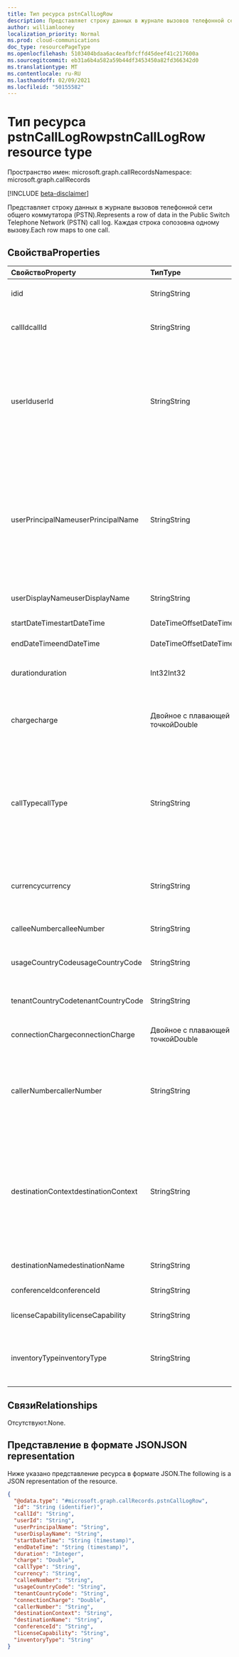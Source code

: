 ```yaml
---
title: Тип ресурса pstnCallLogRow
description: Представляет строку данных в журнале вызовов телефонной сети общего коммутатора (PSTN).
author: williamlooney
localization_priority: Normal
ms.prod: cloud-communications
doc_type: resourcePageType
ms.openlocfilehash: 5103404bdaa6ac4eafbfcffd45deef41c217600a
ms.sourcegitcommit: eb31a6b4a582a59b44df3453450a82fd366342d0
ms.translationtype: MT
ms.contentlocale: ru-RU
ms.lasthandoff: 02/09/2021
ms.locfileid: "50155582"
---
```

# <a name="pstncalllogrow-resource-type"></a><span data-ttu-id="4415e-103">Тип ресурса pstnCallLogRow</span><span class="sxs-lookup"><span data-stu-id="4415e-103">pstnCallLogRow resource type</span></span>

<span data-ttu-id="4415e-104">Пространство имен: microsoft.graph.callRecords</span><span class="sxs-lookup"><span data-stu-id="4415e-104">Namespace: microsoft.graph.callRecords</span></span>

[!INCLUDE [beta-disclaimer](../../includes/beta-disclaimer.md)]

<span data-ttu-id="4415e-105">Представляет строку данных в журнале вызовов телефонной сети общего коммутатора (PSTN).</span><span class="sxs-lookup"><span data-stu-id="4415e-105">Represents a row of data in the Public Switch Telephone Network (PSTN) call log.</span></span> <span data-ttu-id="4415e-106">Каждая строка сопозовна одному вызову.</span><span class="sxs-lookup"><span data-stu-id="4415e-106">Each row maps to one call.</span></span>

## <a name="properties"></a><span data-ttu-id="4415e-107">Свойства</span><span class="sxs-lookup"><span data-stu-id="4415e-107">Properties</span></span>

|<span data-ttu-id="4415e-108">Свойство</span><span class="sxs-lookup"><span data-stu-id="4415e-108">Property</span></span>|<span data-ttu-id="4415e-109">Тип</span><span class="sxs-lookup"><span data-stu-id="4415e-109">Type</span></span>|<span data-ttu-id="4415e-110">Описание</span><span class="sxs-lookup"><span data-stu-id="4415e-110">Description</span></span>|
|:---|:---|:---|
|<span data-ttu-id="4415e-111">id</span><span class="sxs-lookup"><span data-stu-id="4415e-111">id</span></span>|<span data-ttu-id="4415e-112">String</span><span class="sxs-lookup"><span data-stu-id="4415e-112">String</span></span>|<span data-ttu-id="4415e-113">Уникальный идентификатор вызова.</span><span class="sxs-lookup"><span data-stu-id="4415e-113">Unique call identifier.</span></span> <span data-ttu-id="4415e-114">GUID.</span><span class="sxs-lookup"><span data-stu-id="4415e-114">GUID.</span></span>|
|<span data-ttu-id="4415e-115">callId</span><span class="sxs-lookup"><span data-stu-id="4415e-115">callId</span></span>|<span data-ttu-id="4415e-116">String</span><span class="sxs-lookup"><span data-stu-id="4415e-116">String</span></span>|<span data-ttu-id="4415e-117">Идентификатор вызова.</span><span class="sxs-lookup"><span data-stu-id="4415e-117">Call identifier.</span></span> <span data-ttu-id="4415e-118">Не гарантируется уникальность.</span><span class="sxs-lookup"><span data-stu-id="4415e-118">Not guaranteed to be unique.</span></span>|
|<span data-ttu-id="4415e-119">userId</span><span class="sxs-lookup"><span data-stu-id="4415e-119">userId</span></span>|<span data-ttu-id="4415e-120">String</span><span class="sxs-lookup"><span data-stu-id="4415e-120">String</span></span>|<span data-ttu-id="4415e-121">ИД вызываемого пользователя в Graph.</span><span class="sxs-lookup"><span data-stu-id="4415e-121">Calling user's ID in Graph.</span></span> <span data-ttu-id="4415e-122">GUID.</span><span class="sxs-lookup"><span data-stu-id="4415e-122">GUID.</span></span> <span data-ttu-id="4415e-123">Эти и другие сведения о пользователе будут пустыми или пустыми для типов вызовов ботов (ucap_in, ucap_out).</span><span class="sxs-lookup"><span data-stu-id="4415e-123">This and other user info will be null/empty for bot call types (ucap_in, ucap_out).</span></span>|
|<span data-ttu-id="4415e-124">userPrincipalName</span><span class="sxs-lookup"><span data-stu-id="4415e-124">userPrincipalName</span></span>|<span data-ttu-id="4415e-125">String</span><span class="sxs-lookup"><span data-stu-id="4415e-125">String</span></span>|<span data-ttu-id="4415e-126">UserPrincipalName (имя для регистрации) в Azure Active Directory.</span><span class="sxs-lookup"><span data-stu-id="4415e-126">UserPrincipalName (sign-in name) in Azure Active Directory.</span></span> <span data-ttu-id="4415e-127">Обычно он такой же, как SIP-адрес пользователя, и может быть таким же, как и адрес электронной почты пользователя.</span><span class="sxs-lookup"><span data-stu-id="4415e-127">This is usually the same as user's SIP Address, and can be same as user's e-mail address.</span></span>|
|<span data-ttu-id="4415e-128">userDisplayName</span><span class="sxs-lookup"><span data-stu-id="4415e-128">userDisplayName</span></span>|<span data-ttu-id="4415e-129">String</span><span class="sxs-lookup"><span data-stu-id="4415e-129">String</span></span>|<span data-ttu-id="4415e-130">Отображаемое имя пользователя.</span><span class="sxs-lookup"><span data-stu-id="4415e-130">Display name of the user.</span></span>|
|<span data-ttu-id="4415e-131">startDateTime</span><span class="sxs-lookup"><span data-stu-id="4415e-131">startDateTime</span></span>|<span data-ttu-id="4415e-132">DateTimeOffset</span><span class="sxs-lookup"><span data-stu-id="4415e-132">DateTimeOffset</span></span>|<span data-ttu-id="4415e-133">Время начала вызова.</span><span class="sxs-lookup"><span data-stu-id="4415e-133">Call start time.</span></span>|
|<span data-ttu-id="4415e-134">endDateTime</span><span class="sxs-lookup"><span data-stu-id="4415e-134">endDateTime</span></span>|<span data-ttu-id="4415e-135">DateTimeOffset</span><span class="sxs-lookup"><span data-stu-id="4415e-135">DateTimeOffset</span></span>|<span data-ttu-id="4415e-136">Время окончания вызова.</span><span class="sxs-lookup"><span data-stu-id="4415e-136">Call end time.</span></span>|
|<span data-ttu-id="4415e-137">duration</span><span class="sxs-lookup"><span data-stu-id="4415e-137">duration</span></span>|<span data-ttu-id="4415e-138">Int32</span><span class="sxs-lookup"><span data-stu-id="4415e-138">Int32</span></span>|<span data-ttu-id="4415e-139">Время подключения вызова в секундах.</span><span class="sxs-lookup"><span data-stu-id="4415e-139">How long the call was connected, in seconds.</span></span>|
|<span data-ttu-id="4415e-140">charge</span><span class="sxs-lookup"><span data-stu-id="4415e-140">charge</span></span>|<span data-ttu-id="4415e-141">Двойное с плавающей точкой</span><span class="sxs-lookup"><span data-stu-id="4415e-141">Double</span></span>|<span data-ttu-id="4415e-142">Сумма денег или стоимость вызова, который взимается с вашей учетной записи.</span><span class="sxs-lookup"><span data-stu-id="4415e-142">Amount of money or cost of the call that is charged to your account.</span></span>|
|<span data-ttu-id="4415e-143">callType</span><span class="sxs-lookup"><span data-stu-id="4415e-143">callType</span></span>|<span data-ttu-id="4415e-144">String</span><span class="sxs-lookup"><span data-stu-id="4415e-144">String</span></span>|<span data-ttu-id="4415e-145">Был ли вызов исходящие или входящие вызовы STN, а также тип вызова, например звонок, который был сделан пользователем или аудиоконференции.</span><span class="sxs-lookup"><span data-stu-id="4415e-145">Whether the call was a PSTN outbound or inbound call and the type of call such as a call placed by a user or an audio conference.</span></span>|
|<span data-ttu-id="4415e-146">currency</span><span class="sxs-lookup"><span data-stu-id="4415e-146">currency</span></span>|<span data-ttu-id="4415e-147">String</span><span class="sxs-lookup"><span data-stu-id="4415e-147">String</span></span>|<span data-ttu-id="4415e-148">Тип валюты, используемой для расчета стоимости вызова[(ISO 4217).](https://en.wikipedia.org/wiki/ISO_4217)</span><span class="sxs-lookup"><span data-stu-id="4415e-148">Type of currency used to calculate the cost of the call ([ISO 4217](https://en.wikipedia.org/wiki/ISO_4217)).</span></span>|
|<span data-ttu-id="4415e-149">calleeNumber</span><span class="sxs-lookup"><span data-stu-id="4415e-149">calleeNumber</span></span>|<span data-ttu-id="4415e-150">String</span><span class="sxs-lookup"><span data-stu-id="4415e-150">String</span></span>|<span data-ttu-id="4415e-151">Номер, набираемый [в формате E.164.](https://en.wikipedia.org/wiki/E.164)</span><span class="sxs-lookup"><span data-stu-id="4415e-151">Number dialed in [E.164](https://en.wikipedia.org/wiki/E.164) format.</span></span>|
|<span data-ttu-id="4415e-152">usageCountryCode</span><span class="sxs-lookup"><span data-stu-id="4415e-152">usageCountryCode</span></span>|<span data-ttu-id="4415e-153">String</span><span class="sxs-lookup"><span data-stu-id="4415e-153">String</span></span>|<span data-ttu-id="4415e-154">Код страны пользователя, [ISO 3166-1 alpha-2](https://en.wikipedia.org/wiki/ISO_3166-1_alpha-2).</span><span class="sxs-lookup"><span data-stu-id="4415e-154">Country code of the user, [ISO 3166-1 alpha-2](https://en.wikipedia.org/wiki/ISO_3166-1_alpha-2).</span></span>|
|<span data-ttu-id="4415e-155">tenantCountryCode</span><span class="sxs-lookup"><span data-stu-id="4415e-155">tenantCountryCode</span></span>|<span data-ttu-id="4415e-156">String</span><span class="sxs-lookup"><span data-stu-id="4415e-156">String</span></span>|<span data-ttu-id="4415e-157">Код страны клиента, [ISO 3166-1 alpha-2](https://en.wikipedia.org/wiki/ISO_3166-1_alpha-2).</span><span class="sxs-lookup"><span data-stu-id="4415e-157">Country code of the tenant, [ISO 3166-1 alpha-2](https://en.wikipedia.org/wiki/ISO_3166-1_alpha-2).</span></span>|
|<span data-ttu-id="4415e-158">connectionCharge</span><span class="sxs-lookup"><span data-stu-id="4415e-158">connectionCharge</span></span>|<span data-ttu-id="4415e-159">Двойное с плавающей точкой</span><span class="sxs-lookup"><span data-stu-id="4415e-159">Double</span></span>|<span data-ttu-id="4415e-160">Цена платы за подключение.</span><span class="sxs-lookup"><span data-stu-id="4415e-160">Connection fee price.</span></span>|
|<span data-ttu-id="4415e-161">callerNumber</span><span class="sxs-lookup"><span data-stu-id="4415e-161">callerNumber</span></span>|<span data-ttu-id="4415e-162">String</span><span class="sxs-lookup"><span data-stu-id="4415e-162">String</span></span>|<span data-ttu-id="4415e-163">Номер, который принял вызов для входящие вызовы, или номер, набираемый для исходящие вызовы.</span><span class="sxs-lookup"><span data-stu-id="4415e-163">Number that received the call for inbound calls or the number dialed for outbound calls.</span></span> <span data-ttu-id="4415e-164">Формат E.164.</span><span class="sxs-lookup"><span data-stu-id="4415e-164">E.164 format.</span></span>|
|<span data-ttu-id="4415e-165">destinationContext</span><span class="sxs-lookup"><span data-stu-id="4415e-165">destinationContext</span></span>|<span data-ttu-id="4415e-166">String</span><span class="sxs-lookup"><span data-stu-id="4415e-166">String</span></span>|<span data-ttu-id="4415e-167">Был ли звонок внутренним (внутри страны или региона) или международным (за пределами страны или региона) в зависимости от расположения пользователя.</span><span class="sxs-lookup"><span data-stu-id="4415e-167">Whether the call was domestic (within a country or region) or international (outside a country or region) based on the user's location.</span></span>|
|<span data-ttu-id="4415e-168">destinationName</span><span class="sxs-lookup"><span data-stu-id="4415e-168">destinationName</span></span>|<span data-ttu-id="4415e-169">String</span><span class="sxs-lookup"><span data-stu-id="4415e-169">String</span></span>|<span data-ttu-id="4415e-170">Страна или регион набрана.</span><span class="sxs-lookup"><span data-stu-id="4415e-170">Country or region dialed.</span></span>|
|<span data-ttu-id="4415e-171">conferenceId</span><span class="sxs-lookup"><span data-stu-id="4415e-171">conferenceId</span></span>|<span data-ttu-id="4415e-172">String</span><span class="sxs-lookup"><span data-stu-id="4415e-172">String</span></span>|<span data-ttu-id="4415e-173">ИД аудиоконференции.</span><span class="sxs-lookup"><span data-stu-id="4415e-173">ID of the audio conference.</span></span>|
|<span data-ttu-id="4415e-174">licenseCapability</span><span class="sxs-lookup"><span data-stu-id="4415e-174">licenseCapability</span></span>|<span data-ttu-id="4415e-175">String</span><span class="sxs-lookup"><span data-stu-id="4415e-175">String</span></span>|<span data-ttu-id="4415e-176">Лицензия, используемая для вызова.</span><span class="sxs-lookup"><span data-stu-id="4415e-176">The license used for the call.</span></span>|
|<span data-ttu-id="4415e-177">inventoryType</span><span class="sxs-lookup"><span data-stu-id="4415e-177">inventoryType</span></span>|<span data-ttu-id="4415e-178">String</span><span class="sxs-lookup"><span data-stu-id="4415e-178">String</span></span>|<span data-ttu-id="4415e-179">Тип номера телефона пользователя, например служба бесплатных номеров.</span><span class="sxs-lookup"><span data-stu-id="4415e-179">User's phone number type, such as a service of toll-free number.</span></span>|

## <a name="relationships"></a><span data-ttu-id="4415e-180">Связи</span><span class="sxs-lookup"><span data-stu-id="4415e-180">Relationships</span></span>

<span data-ttu-id="4415e-181">Отсутствуют.</span><span class="sxs-lookup"><span data-stu-id="4415e-181">None.</span></span>

## <a name="json-representation"></a><span data-ttu-id="4415e-182">Представление в формате JSON</span><span class="sxs-lookup"><span data-stu-id="4415e-182">JSON representation</span></span>

<span data-ttu-id="4415e-183">Ниже указано представление ресурса в формате JSON.</span><span class="sxs-lookup"><span data-stu-id="4415e-183">The following is a JSON representation of the resource.</span></span>

<!-- {
  "blockType": "ignored",
  "@odata.type": "microsoft.graph.callRecords.pstnCallLogRow",
  "keyProperty": "id"
}
-->

``` json
{
  "@odata.type": "#microsoft.graph.callRecords.pstnCallLogRow",
  "id": "String (identifier)",
  "callId": "String",
  "userId": "String",
  "userPrincipalName": "String",
  "userDisplayName": "String",
  "startDateTime": "String (timestamp)",
  "endDateTime": "String (timestamp)",
  "duration": "Integer",
  "charge": "Double",
  "callType": "String",
  "currency": "String",
  "calleeNumber": "String",
  "usageCountryCode": "String",
  "tenantCountryCode": "String",
  "connectionCharge": "Double",
  "callerNumber": "String",
  "destinationContext": "String",
  "destinationName": "String",
  "conferenceId": "String",
  "licenseCapability": "String",
  "inventoryType": "String"
}
```


